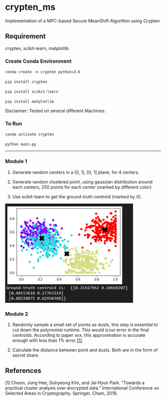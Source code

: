 # crypten_ms
Implementation of a MPC-based Secure MeanShift Algorithm using Crypten


## Requirement
crypten, scikit-learn, matplotlib

### Create Conda Environment

    conda create -n crypten python=3.6

    pip install crypten

    pip install scikit-learn

    pip install matplotlib

Disclaimer: Tested on several different Machines.

### To Run

    conda activate crypten

    python main.py

***

### Module 1

1. Generate random centers in a [0, 1], [0, 1] plane, for 4 centers.

2. Generate random clustered point, using gaussian distribution around each centers, 250 points for each center (marked by different color).

3. Use scikit-learn to get the ground-truth centroid (marked by X).

![Example of Module 1](images/fig_generate.PNG)

### Module 2

1. Randomly sample a small set of points as dusts, this step is essential to cut down the polynomial runtime. This would iccur error in the final centroids. According to paper xxx, this approximation is accurate enough with less than 1% error [[1]](#1).

2. Calculate the distance between point and dusts. Both are in the form of secret share.


## References
<a id="1">[1]</a> 
Cheon, Jung Hee, Duhyeong Kim, and Jai Hyun Park. "Towards a practical cluster analysis over encrypted data." International Conference on Selected Areas in Cryptography. Springer, Cham, 2019.
